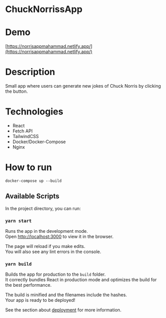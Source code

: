 # ChuckNorrissApp

# Demo
[https://norrisappmahammad.netlify.app/](https://norrisappmahammad.netlify.app/)

# Description
Small app where users can generate new jokes of Chuck Norris by clicking the button. 

# Technologies
- React
- Fetch API
- TailwindCSS
- Docker/Docker-Compose
- Nginx

# How to run 
```properties
docker-compose up --build
```
## Available Scripts

In the project directory, you can run:

### `yarn start`

Runs the app in the development mode.\
Open [http://localhost:3000](http://localhost:3000) to view it in the browser.

The page will reload if you make edits.\
You will also see any lint errors in the console.

### `yarn build`

Builds the app for production to the `build` folder.\
It correctly bundles React in production mode and optimizes the build for the best performance.

The build is minified and the filenames include the hashes.\
Your app is ready to be deployed!

See the section about [deployment](https://facebook.github.io/create-react-app/docs/deployment) for more information.
